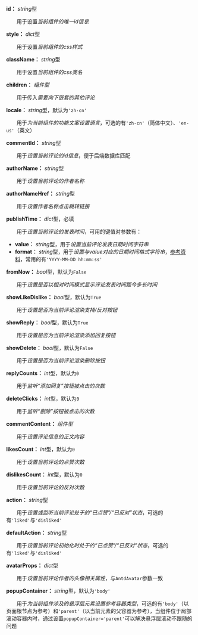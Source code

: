 **id：** *string*型

　　用于设置*当前组件的唯一id信息*

**style：** *dict*型

　　用于设置*当前组件的css样式*

**className：** *string*型

　　用于设置*当前组件的css类名*

**children：** *组件型*

　　用于传入*需要向下嵌套的其他评论*

**locale：** *string*型，默认为`'zh-cn'`

　　用于*为当前组件的功能文案设置语言*，可选的有`'zh-cn'`（简体中文）、`'en-us'`（英文）

**commentId：** *string*型

　　用于*设置当前评论的id信息*，便于后端数据库匹配

**authorName：** *string*型

　　用于*设置当前评论的作者名称*

**authorNameHref：** *string*型

　　用于*设置作者名称点击跳转链接*

**publishTime：** *dict*型，必填

　　用于*设置当前评论的发表时间*，可用的键值对参数有：

- **value：** *string*型，用于*设置当前评论发表日期时间字符串*
- **format：** *string*型，用于*设置与value对应的日期时间格式字符串*，[参考资料](https://momentjscom.readthedocs.io/en/latest/moment/04-displaying/01-format/)，常用的有`'YYYY-MM-DD hh:mm:ss'`

**fromNow：** *bool*型，默认为`False`

　　用于*设置是否以相对时间模式显示评论发表时间距今多长时间*

**showLikeDislike：** *bool*型，默认为`True`

　　用于*设置是否为当前评论渲染支持/反对按钮*

**showReply：** *bool*型，默认为`True`

　　用于*设置是否为当前评论渲染添加回复按钮*

**showDelete：** *bool*型，默认为`False`

　　用于*设置是否为当前评论渲染删除按钮*

**replyCounts：** *int*型，默认为`0`

　　用于*监听“添加回复”按钮被点击的次数*

**deleteClicks：** *int*型，默认为`0`

　　用于*监听“删除”按钮被点击的次数*

**commentContent：** *组件型*

　　用于*设置评论信息的正文内容*

**likesCount：** *int*型，默认为`0`

　　用于*设置当前评论的点赞次数*

**dislikesCount：** *int*型，默认为`0`

　　用于*设置当前评论的反对次数*

**action：** *string*型

　　用于*设置或监听当前评论处于的“已点赞”/“已反对”状态*，可选的有`'liked'`与`'disliked'`

**defaultAction：** *string*型

　　用于*设置当前评论初始化时处于的“已点赞”/“已反对”状态*，可选的有`'liked'`与`'disliked'`

**avatarProps：** *dict*型

　　用于*设置当前评论作者的头像相关属性*，与`AntdAvatar`参数一致

**popupContainer：** *string*型，默认为`'body'`

　　用于*为当前组件涉及的悬浮层元素设置参考容器类型*，可选的有`'body'`（以页面根节点为参考）和`'parent'`（以当前元素的父容器为参考），当组件位于局部滚动容器内时，通过设置`popupContainer='parent'`可以解决悬浮层滚动不跟随的问题